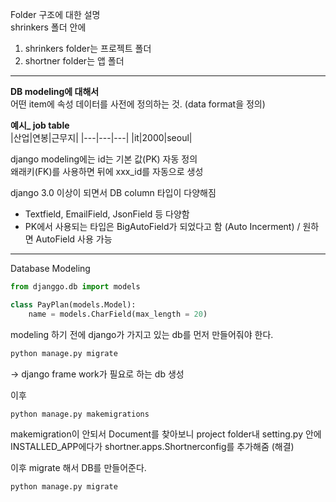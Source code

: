 Folder 구조에 대한 설명 <br>
shrinkers 폴더 안에 
1. shrinkers folder는 프로젝트 폴더
2. shortner folder는 앱 폴더 

---
<b> DB modeling에 대해서 </b> <br>
어떤 item에 속성 데이터를 사전에 정의하는 것. (data format을 정의)

<b>예시_ job table</b> <br>
|산업|연봉|근무지|
|---|---|---|
|it|2000|seoul|

django modeling에는 id는 기본 값(PK) 자동 정의<br>
왜래키(FK)를 사용하면 뒤에 xxx_id를 자동으로 생성

django 3.0 이상이 되면서 DB column 타입이 다양해짐
- Textfield, EmailField, JsonField 등 다양함
- PK에서 사용되는 타입은 BigAutoField가 되었다고 함 (Auto Incerment) / 원하면 AutoField 사용 가능

---

Database Modeling
```python
from djanggo.db import models

class PayPlan(models.Model):
    name = models.CharField(max_length = 20)
```
modeling 하기 전에 django가 가지고 있는 db를 먼저 만들어줘야 한다. 
```zsh
python manage.py migrate
```
-> django frame work가 필요로 하는 db 생성

이후 
```zsh
python manage.py makemigrations
```
makemigration이 안되서 Document를 찾아보니 project folder내 setting.py 안에<br>
INSTALLED_APP에다가 shortner.apps.Shortnerconfig를 추가해줌 (해결)

이후 migrate 해서 DB를 만들어준다.
```zsh
python manage.py migrate
```